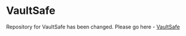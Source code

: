 # VaultSafe
Repository for VaultSafe has been changed. Please go here - [VaultSafe](https://github.com/RohanKaran/VaultSafe)
